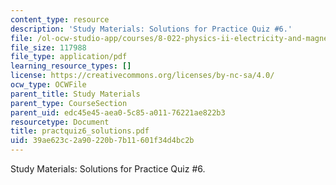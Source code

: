 ```yaml
---
content_type: resource
description: 'Study Materials: Solutions for Practice Quiz #6.'
file: /ol-ocw-studio-app/courses/8-022-physics-ii-electricity-and-magnetism-fall-2002/39ae623c2a90220b7b11601f34d4bc2b_practquiz6_solutions.pdf
file_size: 117988
file_type: application/pdf
learning_resource_types: []
license: https://creativecommons.org/licenses/by-nc-sa/4.0/
ocw_type: OCWFile
parent_title: Study Materials
parent_type: CourseSection
parent_uid: edc45e45-aea0-5c85-a011-76221ae822b3
resourcetype: Document
title: practquiz6_solutions.pdf
uid: 39ae623c-2a90-220b-7b11-601f34d4bc2b
---
```

Study Materials: Solutions for Practice Quiz #6.